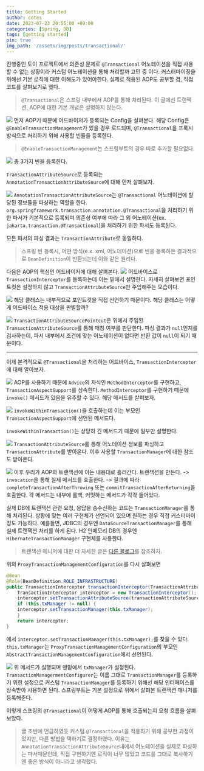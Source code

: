```yaml
---
title: Getting Started
author: cotes
date: 2023-07-23 20:55:00 +09:00
categories: [Spring, DB]
tags: [getting started]
pin: true
img_path: '/assets/img/posts/transactional/'
---
```


진행중인 토이 프로젝트에서 의존성 문제로 `@Transactional` 어노테이션을 직접 사용할 수 없는 상황이라 커스텀 어노테이션을 통해 처리할까 고민 중 이다. 커스터마이징을 위해선 기본 로직에 대한 이해도가 있어야한다. 실제로 적용된 AOP도 공부할 겸, 직접 코드를 살펴보기로 했다.

> `@Transactional`은 스프링 내부에서 AOP를 통해 처리된다. 이 글에선 트랜잭션, AOP에 대한 기본 개념은 설명하지 않는다.

![](code1.png)
먼저 AOP기 때문에 어드바이저가 등록되는 Config을 살펴본다. 해당 Config은 `@EnableTransactionManagement`가 있을 경우 로드되며, `@Transactional`을 프록시 방식으로 처리하기 위해 사용할 빈들을 등록한다.

> `@EnableTransactionManagement`는 스프링부트의 경우 따로 추가할 필요없다.

![](code2.png)
총 3가지 빈을 등록한다.

`TransactionAttributeSource`로 등록되는 `AnnotationTransactionAttributeSource`에 대해 먼저 살펴보자.

![](code3.png)
`AnnotationTransactionAttributeSource`는 `@Transactional` 어노테이션에 할당된 정보들을 파싱하는 역할을 한다. `org.springframework.transaction.annotation.@Transactional`을 처리하기 위한 파서가 기본적으로 등록되며 의존성 여부에 따라 그 외 어노테이션(ex. `jakarta.transaction.@Transactional`)을 처리하기 위한 파서도 등록된다.

모든 파서의 파싱 결과는 `TransactionAttribute`로 동일하다. 
> 스프링 빈 등록시, 어떤 방식(e.x. xml, 어노테이션)으로 빈을 등록하든 결과적으로  `BeanDefinition`이 반환되는데 이와 같은 원리다.

다음은 AOP의 핵심인 어드바이저에 대해 살펴본다.
![](code4.png)
어드바이스로 `TransactionInterceptor`를 등록하는데 이는 밑에서 설명한다. 자세히 살펴보면 포인트컷은 설정하지 않고 `TransactionAttributeSource`만 주입해주는 모습이다.

![](code5.png)
해당 클래스는 내부적으로 포인트컷을 직접 선언하기 때문이다. 해당 클래스는 어떻게 어드바이스 적용 대상을 판별할까?

![](code6.png)
`TransactionAttributeSourcePointcut`은 위에서 주입된 `TransactionAttributeSource`를 통해 매칭 여부를 판단한다. 파싱 결과가 `null`인지를 검사하는데, 파서 내부에서 조건에 맞는 어노테이션이 없다면 반환 값이 `null`이 되기 때문이다.

---
이제 본격적으로 `@Transactional`을 처리하는 어드바이스, `TransactionInterceptor`에 대해 알아보자.

![](code7.png)
AOP를 사용하기 때문에 `Advice`의 자식인 `MethodInterceptor`를 구현하고, `TransactionAspectSupport`를 상속한다. `MethodInterceptor`를 구현하기 때문에 `invoke()` 메서드가 있음을 유추할 수 있다. 해당 메서드를 살펴보자.

![](code8.png)
`invokeWithinTransaction()`을 호출하는데 이는 부모인 `TransactionAspectSupport`에 선언된 메서드다.

`invokeWithinTransaction()`는 상당히 긴 메서드기 때문에 일부만 설명한다.

![](code9.png)
`TransactionAttributeSource`를 통해 어노테이션 정보를 파싱하고 `TransactionAttribute`를 받아온다. 이후 사용할 `TransactionManager`에 대한 참조도 받아온다.

![](code10.png)
이후 우리가 AOP와 트랜잭션에 아는 내용대로 흘러간다. 트랜잭션을 만든다. -> `invocation`을 통해 실제 메서드를 호출한다. -> 결과에 따라 `completeTransactionAfterThrowing` 또는 `commitTransactionAfterReturning`을 호출한다. 각 메서드는 내부에 롤백, 커밋하는 메서드가 각각 들어있다.

실제 DB에 트랜잭션 관련 요청, 응답을 송수신하는 코드는 `TransactionManager`를 통해 처리된다. 상황에 맞는 여러 구현체가 선언되어 있으며 원하는 경우 직접 커스터마이징도 가능하다. 예를들면, JDBC의 경우엔 `DataSourceTransactionManager`를 통해 실제 트랜잭션 처리를 하게 된다. H2 인메모리 DB의 경우엔 `HibernateTransactionManager` 구현체를 사용한다.

> 트랜잭션 매니저에 대한 더 자세한 글은 [다른 블로그](https://dhsim86.github.io/web/2017/11/04/spring_custom_transactionmanager-post.html)를 참조하자.

위의 `ProxyTransactionManagementConfiguration`를 다시 살펴보면
```java
@Bean  
@Role(BeanDefinition.ROLE_INFRASTRUCTURE)  
public TransactionInterceptor transactionInterceptor(TransactionAttributeSource transactionAttributeSource) {  
	TransactionInterceptor interceptor = new TransactionInterceptor();  
	interceptor.setTransactionAttributeSource(transactionAttributeSource);  
	if (this.txManager != null) {  
	interceptor.setTransactionManager(this.txManager);  
	}  
	return interceptor;  
}
```
에서 `interceptor.setTransactionManager(this.txManager);`를 찾을 수 있다. `this.txManager`는 `ProxyTransactionManagementConfiguration`의 부모인 `AbstractTransactionManagementConfiguration`에서 선언된다.

![](code11.png)
위 메서드가 실행되며 맨밑에서 `txManager`가 설정된다. `TransactionManagermentConfigurer`는 이름 그대로 `TransactionManager`를 등록하기 위한 설정으로 커스텀 `TransactionManager`를 등록하기 위해선 해당 인터페이스를 상속받아 사용하면 된다. 스프링부트는 기본 설정으로 위에서 살펴본 트랜잭션 매니저를 등록해준다.

이렇게 스프링의 `@Transactional`이 어떻게 AOP를 통해 호출되는지 요청 흐름을 살펴보았다. 

> 글 초반에 언급하였듯 커스텀 `@Transactional`을 적용하기 위해 공부한 과정이었지만, 다른 방법을 택하기로 결정하였다. 이유는 `AnnotationTransactionAttributeSource`내에서 어노테이션을 실제로 파싱하는 파서때문인데, 직접 구현하기엔 로직이 너무 많았고 코드를 그대로 복사하기엔 좋은 방식이 아니라고 생각했다.